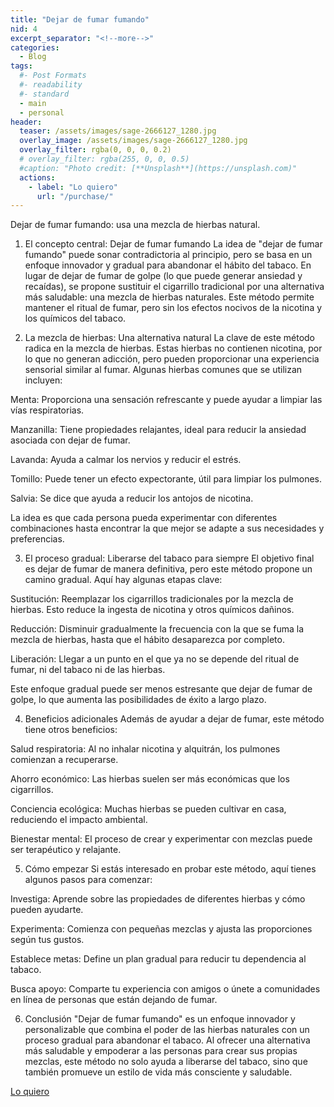 ```yaml
---
title: "Dejar de fumar fumando"
nid: 4
excerpt_separator: "<!--more-->"
categories:
  - Blog
tags:
  #- Post Formats
  #- readability
  #- standard
  - main
  - personal
header:
  teaser: /assets/images/sage-2666127_1280.jpg
  overlay_image: /assets/images/sage-2666127_1280.jpg
  overlay_filter: rgba(0, 0, 0, 0.2)
  # overlay_filter: rgba(255, 0, 0, 0.5)
  #caption: "Photo credit: [**Unsplash**](https://unsplash.com)"
  actions:
    - label: "Lo quiero"
      url: "/purchase/"
---
```




Dejar de fumar fumando: usa una mezcla de hierbas natural.

<!--more-->

1. El concepto central: Dejar de fumar fumando
La idea de "dejar de fumar fumando" puede sonar contradictoria al principio, pero se basa en un enfoque innovador y gradual para abandonar el hábito del tabaco. En lugar de dejar de fumar de golpe (lo que puede generar ansiedad y recaídas), se propone sustituir el cigarrillo tradicional por una alternativa más saludable: una mezcla de hierbas naturales. Este método permite mantener el ritual de fumar, pero sin los efectos nocivos de la nicotina y los químicos del tabaco.

2. La mezcla de hierbas: Una alternativa natural
La clave de este método radica en la mezcla de hierbas. Estas hierbas no contienen nicotina, por lo que no generan adicción, pero pueden proporcionar una experiencia sensorial similar al fumar. Algunas hierbas comunes que se utilizan incluyen:

Menta: Proporciona una sensación refrescante y puede ayudar a limpiar las vías respiratorias.

Manzanilla: Tiene propiedades relajantes, ideal para reducir la ansiedad asociada con dejar de fumar.

Lavanda: Ayuda a calmar los nervios y reducir el estrés.

Tomillo: Puede tener un efecto expectorante, útil para limpiar los pulmones.

Salvia: Se dice que ayuda a reducir los antojos de nicotina.

La idea es que cada persona pueda experimentar con diferentes combinaciones hasta encontrar la que mejor se adapte a sus necesidades y preferencias.

3. El proceso gradual: Liberarse del tabaco para siempre
El objetivo final es dejar de fumar de manera definitiva, pero este método propone un camino gradual. Aquí hay algunas etapas clave:

Sustitución: Reemplazar los cigarrillos tradicionales por la mezcla de hierbas. Esto reduce la ingesta de nicotina y otros químicos dañinos.

Reducción: Disminuir gradualmente la frecuencia con la que se fuma la mezcla de hierbas, hasta que el hábito desaparezca por completo.

Liberación: Llegar a un punto en el que ya no se depende del ritual de fumar, ni del tabaco ni de las hierbas.

Este enfoque gradual puede ser menos estresante que dejar de fumar de golpe, lo que aumenta las posibilidades de éxito a largo plazo.

4. Beneficios adicionales
Además de ayudar a dejar de fumar, este método tiene otros beneficios:

Salud respiratoria: Al no inhalar nicotina y alquitrán, los pulmones comienzan a recuperarse.

Ahorro económico: Las hierbas suelen ser más económicas que los cigarrillos.

Conciencia ecológica: Muchas hierbas se pueden cultivar en casa, reduciendo el impacto ambiental.

Bienestar mental: El proceso de crear y experimentar con mezclas puede ser terapéutico y relajante.

5. Cómo empezar
Si estás interesado en probar este método, aquí tienes algunos pasos para comenzar:

Investiga: Aprende sobre las propiedades de diferentes hierbas y cómo pueden ayudarte.

Experimenta: Comienza con pequeñas mezclas y ajusta las proporciones según tus gustos.

Establece metas: Define un plan gradual para reducir tu dependencia al tabaco.

Busca apoyo: Comparte tu experiencia con amigos o únete a comunidades en línea de personas que están dejando de fumar.

6. Conclusión
"Dejar de fumar fumando" es un enfoque innovador y personalizable que combina el poder de las hierbas naturales con un proceso gradual para abandonar el tabaco. Al ofrecer una alternativa más saludable y empoderar a las personas para crear sus propias mezclas, este método no solo ayuda a liberarse del tabaco, sino que también promueve un estilo de vida más consciente y saludable.

[Lo quiero](../../purchase/)